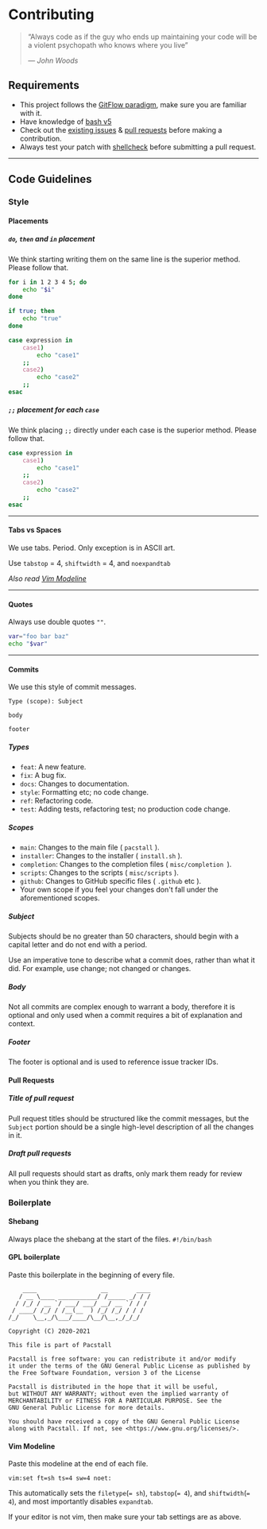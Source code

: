 <!--
    ____                  __        ____
   / __ \____ ___________/ /_____ _/ / /
  / /_/ / __ `/ ___/ ___/ __/ __ `/ / /
 / ____/ /_/ / /__(__  ) /_/ /_/ / / /
/_/    \__,_/\___/____/\__/\__,_/_/_/

Copyright (C) 2020-2021

This file is part of Pacstall

Pacstall is free software: you can redistribute it and/or modify
it under the terms of the GNU General Public License as published by
the Free Software Foundation, version 3 of the License

Pacstall is distributed in the hope that it will be useful,
but WITHOUT ANY WARRANTY; without even the implied warranty of
MERCHANTABILITY or FITNESS FOR A PARTICULAR PURPOSE. See the
GNU General Public License for more details.

You should have received a copy of the GNU General Public License
along with Pacstall. If not, see <https://www.gnu.org/licenses/>.
-->

# Contributing

> “Always code as if the guy who ends up maintaining your code will be a violent psychopath who knows where you live”
>
> — <cite>John Woods</cite>

## Requirements

* This project follows the [GitFlow paradigm](https://jointcenterforsatellitedataassimilation-jedi-docs.readthedocs-hosted.com/en/latest/inside/practices/gitflow.html), make sure you are familiar with it.
* Have knowledge of [bash v5](https://www.gnu.org/software/bash)
* Check out the [existing issues](https://github.com/pacstall/pacstall/issues) & [pull requests](https://github.com/pacstall/pacstall/pulls) before making a contribution.
* Always test your patch with [shellcheck](https://github.com/koalaman/shellcheck) before submitting a pull request.

---

## Code Guidelines

### Style

#### Placements

##### `do`, `then` and `in` placement
We think starting writing them on the same line is the superior method. Please follow that.
```bash
for i in 1 2 3 4 5; do
	echo "$i"
done
```
```bash
if true; then
	echo "true"
done
```
```bash
case expression in
	case1)
		echo "case1"
	;;
	case2)
		echo "case2"
	;;
esac
```

##### `;;` placement for each `case`
We think placing `;;` directly under each case is the superior method. Please follow that.
```bash
case expression in
	case1)
		echo "case1"
	;;
	case2)
		echo "case2"
	;;
esac
```

---

#### Tabs vs Spaces
We use tabs. Period. Only exception is in ASCII art.

Use `tabstop` = 4, `shiftwidth` = 4, and `noexpandtab`

*Also read [Vim Modeline](#vim-modeline)*

---

#### Quotes

Always use double quotes `""`.
```bash
var="foo bar baz"
echo "$var"
```

---

#### Commits

We use this style of commit messages.
```monospace
Type (scope): Subject

body

footer
```

##### Types

* `feat`: A new feature.
* `fix`: A bug fix.
* `docs`: Changes to documentation.
* `style`: Formatting etc; no code change.
* `ref`: Refactoring code.
* `test`: Adding tests, refactoring test; no production code change.

##### Scopes

* `main`: Changes to the main file ( `pacstall` ).
* `installer`: Changes to the installer ( `install.sh` ).
* `completion`: Changes to the completion files ( `misc/completion `).
* `scripts`: Changes to the scripts ( `misc/scripts` ).
* `github`: Changes to GitHub specific files ( `.github` etc ).
* Your own scope if you feel your changes don't fall under the aforementioned scopes.

##### Subject

Subjects should be no greater than 50 characters, should begin with a capital letter and do not end with a period.

Use an imperative tone to describe what a commit does, rather than what it did. For example, use change; not changed or changes.

##### Body

Not all commits are complex enough to warrant a body, therefore it is optional and only used when a commit requires a bit of explanation and context.

##### Footer

The footer is optional and is used to reference issue tracker IDs.

#### Pull Requests

##### Title of pull request

Pull request titles should be structured like the commit messages, but the `Subject` portion should be a single high-level description of all the changes in it.

##### Draft pull requests

All pull requests should start as drafts, only mark them ready for review when you think they are.

### Boilerplate

#### Shebang
Always place the shebang at the start of the files.
`#!/bin/bash`

#### GPL boilerplate
Paste this boilerplate in the beginning of every file.
```monospace
    ____                  __        ____
   / __ \____ ___________/ /_____ _/ / /
  / /_/ / __ `/ ___/ ___/ __/ __ `/ / /
 / ____/ /_/ / /__(__  ) /_/ /_/ / / /
/_/    \__,_/\___/____/\__/\__,_/_/_/

Copyright (C) 2020-2021

This file is part of Pacstall

Pacstall is free software: you can redistribute it and/or modify
it under the terms of the GNU General Public License as published by
the Free Software Foundation, version 3 of the License

Pacstall is distributed in the hope that it will be useful,
but WITHOUT ANY WARRANTY; without even the implied warranty of
MERCHANTABILITY or FITNESS FOR A PARTICULAR PURPOSE. See the
GNU General Public License for more details.

You should have received a copy of the GNU General Public License
along with Pacstall. If not, see <https://www.gnu.org/licenses/>.
```

#### Vim Modeline

Paste this modeline at the end of each file.
```monospace
vim:set ft=sh ts=4 sw=4 noet:
```

This automatically sets the `filetype`(`= sh`), `tabstop`(`= 4`), and `shiftwidth`(`= 4`), and most importantly disables `expandtab`.

If your editor is not vim, then make sure your tab settings are as above.

[modeline]: # ( vim:set ft=markdown ts=4 sw=4 noet: )
